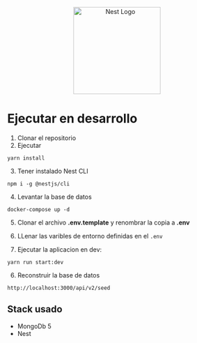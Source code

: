 <p align="center">
  <a href="http://nestjs.com/" target="blank"><img src="https://nestjs.com/img/logo-small.svg" width="200" alt="Nest Logo" /></a>
</p>

# Ejecutar en desarrollo

1. Clonar el repositorio
2. Ejecutar

```
yarn install
```

3. Tener instalado Nest CLI

```
npm i -g @nestjs/cli
```

4. Levantar la base de datos

```
docker-compose up -d
```

5. Clonar el archivo __.env.template__ y renombrar la copia a __.env__

6. LLenar las varibles de entorno definidas en el ```.env```

7. Ejecutar la aplicacion en dev:
```
yarn run start:dev
```

6. Reconstruir la base de datos

```
http://localhost:3000/api/v2/seed
```


## Stack usado

* MongoDb 5
* Nest
